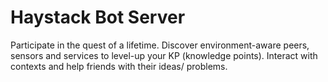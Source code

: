 # Haystack Bot Server

Participate in the quest of a lifetime. Discover environment-aware peers, sensors and services to level-up your KP (knowledge points). Interact with contexts and help friends with their ideas/ problems.
